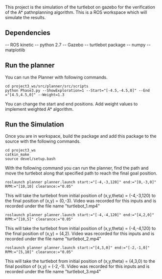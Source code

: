 This project is the simulation of the turtlebot on gazebo for the verification of the A* pathnplanning algorithm. This is a ROS workspace which will simulate the results.

## Dependencies

-- ROS kinetic
-- python 2.7
-- Gazebo
-- turtlebot package
-- numpy
-- matplotlib

## Run the planner

You can run the Planner with following commands.

```
cd project3_ws/src/planner/src/scripts
python Phase3.py --ShowExploration=1 --Start="[-4.5,-4.5,0]" --End
="[4.5,4.5,0]" --Weight=1.3
```
You can change the start and end positions. Add weight values to implement weighted A* algorithm.

## Run the Simulation

Once you are in workspace, build the package and add this package to the source with the following commands.

```
cd project3_ws
catkin_make
source devel/setup.bash
```

With the following command you can run the planner, find the path and move the turtlebot along that specified path to reach the final goal position.

```
roslaunch planner planner.launch start:="[-4,-3,120]" end:="[0,-3,0]" RPM:="[10,10] clearance:="0.05" 
```

This will take the turtlebot from initial position of (x,y,theta) = (-4,-3,120) to the final position of (x,y) = (0,-3). Video was recorded for this inputs and is recorded under the file name "turtlebot_1.mp4"

```
roslaunch planner planner.launch start:="[-4,-4,120]" end:="[4,2,0]" RPM:="[10,5]" clearance:="0.05"
```

This will take the turtlebot from initial position of (x,y,theta) = (-4,-4,120) to the final position of (x,y) = (4,2). Video was recorded for this inputs and is recorded under the file name "turtlebot_2.mp4"

```
roslaunch planner planner.launch start:="[4,3,0]" end:="[-2,-1,0]" RPM:="[5,10]" clearance:="0.05"
```

This will take the turtlebot from initial position of (x,y,theta) = (4,3,0) to the final position of (x,y) = (-2,-1). Video was recorded for this inputs and is recorded under the file name "turtlebot_3.mp4"
